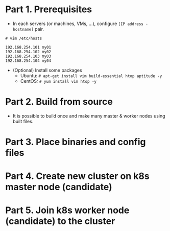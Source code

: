 # Part 1. Prerequisites

* In each servers (or machines, VMs, ...), configure `[IP address - hostname]` pair.

```# vim /etc/hosts```

```
192.168.254.101 my01
192.168.254.102 my02
192.168.254.103 my03
192.168.254.104 my04
```

* (Optional) Install some packages
  - Ubuntu: `# apt-get install vim build-essential htop aptitude -y`
  - CentOS: `# yum install vim htop -y`

# Part 2. Build from source

* It is possible to build once and make many master & worker nodes using built files.

# Part 3. Place binaries and config files

# Part 4. Create new cluster on k8s master node (candidate)

# Part 5. Join k8s worker node (candidate) to the cluster
